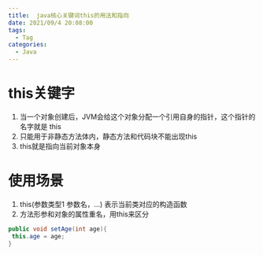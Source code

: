 ```yaml
---
title:  java核⼼关键词this的⽤法和指向
date: 2021/09/4 20:08:00
tags:
  - Tag
categories:
  - Java
---
```


# this关键字
1. 当⼀个对象创建后，JVM会给这个对象分配⼀个引⽤⾃身的指针，这个指针的名字就是 this
2. 只能⽤于⾮静态⽅法体内，静态⽅法和代码块不能出现this
3. this就是指向当前对象本身

# 使⽤场景
1. this(参数类型1 参数名，...) 表示当前类对应的构造函数
2. ⽅法形参和对象的属性重名，⽤this来区分

```java
public void setAge(int age){
 this.age = age;
}
```